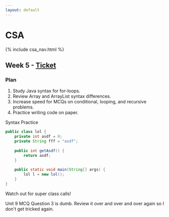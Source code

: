 ```yaml
---
layout: default
---
```


# CSA

{% include csa_nav.html %}

## Week 5 - [Ticket](https://github.com/Archkitten/CS-AP-2/issues/15)

### Plan

1. Study Java syntax for for-loops.
2. Review Array and ArrayList syntax differences.
3. Increase speed for MCQs on conditional, looping, and recursive problems.
4. Practice writing code on paper.

Syntax Practice
```java
public class lol {
    private int asdf = 0;
    private String fff = "asdf";
    
    public int getAsdf() {
        return asdf;
    }
    
    public static void main(String[] args) {
        lol l = new lol();
    }
}
```

Watch out for super class calls!

Unit 9 MCQ Question 3 is dumb. Review it over and over and over again so I don't get tricked again.
